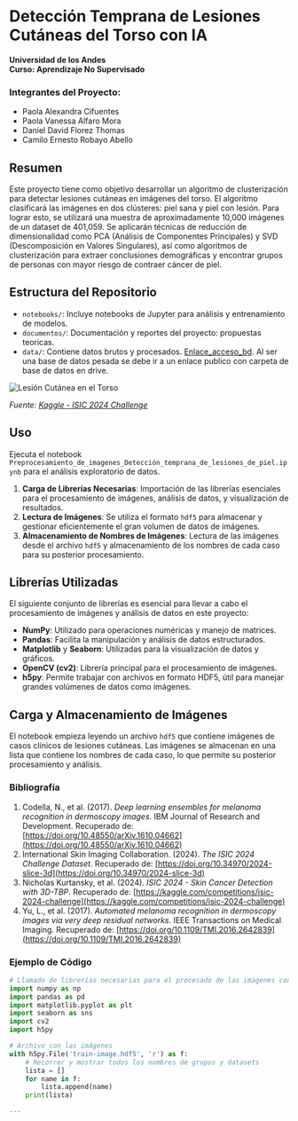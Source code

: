 # Detección Temprana de Lesiones Cutáneas del Torso con IA

**Universidad de los Andes**  
**Curso: Aprendizaje No Supervisado**

### Integrantes del Proyecto:
- Paola Alexandra Cifuentes
- Paola Vanessa Alfaro Mora
- Daniel David Florez Thomas
- Camilo Ernesto Robayo Abello


## Resumen

Este proyecto tiene como objetivo desarrollar un algoritmo de clusterización para detectar lesiones cutáneas en imágenes del torso. El algoritmo clasificará las imágenes en dos clústeres: piel sana y piel con lesión. Para lograr esto, se utilizará una muestra de aproximadamente 10,000 imágenes de un dataset de 401,059. Se aplicarán técnicas de reducción de dimensionalidad como PCA (Análisis de Componentes Principales) y SVD (Descomposición en Valores Singulares), así como algoritmos de clusterización para extraer conclusiones demográficas y encontrar grupos de personas con mayor riesgo de contraer cáncer de piel.

## Estructura del Repositorio

- `notebooks/`: Incluye notebooks de Jupyter para análisis y entrenamiento de modelos.
- `documentos/`: Documentación y reportes del proyecto: propuestas teoricas.
- `data/`: Contiene datos brutos y procesados. [Enlace_acceso_bd](https://github.com/PaoAlfa/PROYECTOFINAL_G4/blob/Data/Enlace_acceso_bd). Al ser una base de datos pesada se debe ir a un enlace publico con carpeta de base de datos en drive.

![Lesión Cutánea en el Torso](https://drive.google.com/uc?export=view&id=1jDEJzlPRqr2xVLKGXUFiPLfs1HCBfrOi)

*Fuente: [Kaggle - ISIC 2024 Challenge](https://www.kaggle.com/competitions/isic-2024-challenge)*

## Uso

 Ejecuta el notebook `Preprocesamiento_de_imagenes_Detección_temprana_de_lesiones_de_piel.ipynb` para el análisis exploratorio de datos.

1. **Carga de Librerías Necesarias**: Importación de las librerías esenciales para el procesamiento de imágenes, análisis de datos, y visualización de resultados.
2. **Lectura de Imágenes**: Se utiliza el formato `hdf5` para almacenar y gestionar eficientemente el gran volumen de datos de imágenes.
3. **Almacenamiento de Nombres de Imágenes**: Lectura de las imágenes desde el archivo `hdf5` y almacenamiento de los nombres de cada caso para su posterior procesamiento.

## Librerías Utilizadas

El siguiente conjunto de librerías es esencial para llevar a cabo el procesamiento de imágenes y análisis de datos en este proyecto:

- **NumPy**: Utilizado para operaciones numéricas y manejo de matrices.
- **Pandas**: Facilita la manipulación y análisis de datos estructurados.
- **Matplotlib** y **Seaborn**: Utilizadas para la visualización de datos y gráficos.
- **OpenCV (cv2)**: Librería principal para el procesamiento de imágenes.
- **h5py**: Permite trabajar con archivos en formato HDF5, útil para manejar grandes volúmenes de datos como imágenes.

## Carga y Almacenamiento de Imágenes

El notebook empieza leyendo un archivo `hdf5` que contiene imágenes de casos clínicos de lesiones cutáneas. Las imágenes se almacenan en una lista que contiene los nombres de cada caso, lo que permite su posterior procesamiento y análisis.

### **Bibliografía**

1. Codella, N., et al. (2017). *Deep learning ensembles for melanoma recognition in dermoscopy images*. IBM Journal of Research and Development. Recuperado de: [https://doi.org/10.48550/arXiv.1610.04662](https://doi.org/10.48550/arXiv.1610.04662)
2. International Skin Imaging Collaboration. (2024). *The ISIC 2024 Challenge Dataset*. Recuperado de: [https://doi.org/10.34970/2024-slice-3d](https://doi.org/10.34970/2024-slice-3d)
3. Nicholas Kurtansky, et al. (2024). *ISIC 2024 - Skin Cancer Detection with 3D-TBP*. Recuperado de: [https://kaggle.com/competitions/isic-2024-challenge](https://kaggle.com/competitions/isic-2024-challenge)
4. Yu, L., et al. (2017). *Automated melanoma recognition in dermoscopy images via very deep residual networks*. IEEE Transactions on Medical Imaging. Recuperado de: [https://doi.org/10.1109/TMI.2016.2642839](https://doi.org/10.1109/TMI.2016.2642839)

### Ejemplo de Código

```python
# Llamado de librerías necesarias para el procesado de las imágenes con lesiones cutáneas o de piel
import numpy as np
import pandas as pd
import matplotlib.pyplot as plt
import seaborn as sns
import cv2
import h5py

# Archivo con las imágenes
with h5py.File('train-image.hdf5', 'r') as f:
    # Recorrer y mostrar todos los nombres de grupos y datasets
    lista = []
    for name in f:
        lista.append(name)
    print(lista)

---


